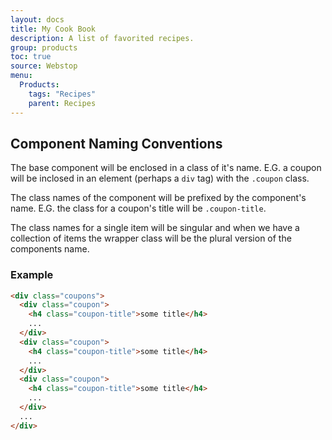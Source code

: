 ```yaml
---
layout: docs
title: My Cook Book
description: A list of favorited recipes.
group: products
toc: true
source: Webstop
menu:
  Products:
    tags: "Recipes"
    parent: Recipes
---
```



## Component Naming Conventions

The base component will be enclosed in a class of it's name. 
E.G. a coupon will be inclosed in an element (perhaps a `div` tag) with the `.coupon` class. 

The class names of the component will be prefixed by the component's name. 
E.G. the class for a coupon's title will be `.coupon-title`.

The class names for a single item will be singular and when we have a collection of items the wrapper class will be the plural version of the components name.

### Example

```html
<div class="coupons">
  <div class="coupon">
    <h4 class="coupon-title">some title</h4>
    ...
  </div>
  <div class="coupon">
    <h4 class="coupon-title">some title</h4>
    ...
  </div>
  <div class="coupon">
    <h4 class="coupon-title">some title</h4>
    ...
  </div>
  ...
</div>
```
